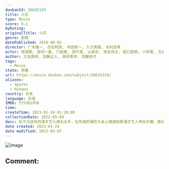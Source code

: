 ```yaml
---
doubanId: 26635329
title: 火花
type: Movie
score: 9.2
myRating: 
originalTitle: 火花
genre: 剧情
datePublished: 2016-06-03
director: 广木隆一, 白石和弥, 冲田修一, 久万真路, 毛利安孝
actor: 林遣都, 波冈一喜, 门胁麦, 菜叶菜, 山本彩, 染谷将太, 田口智朗, 小林薰, 北浦爱, 渡边哲, 奥田惠梨华, 德永绘里, 村田秀亮, 好井, 渡边大知, 小野花梨, 井下昌城, 高桥玛莉润, 梅舟惟永, 逢见亮太, 榎木纱里奈, 阿信, 竹财辉之助, 松永拓野, 三浦诚己
author: 又吉直树, 加藤正人, 高桥美幸, 加藤结子
tags:
  - Movie
state: 想看
url: https://movie.douban.com/subject/26635329/
aliases:
  - Sparks
  - Hibana
country: 日本
language: 日语
IMDb: tt5301958
time: 
createTime: 2023-01-24 01:28:00
collectionDate: 2022-05-09
desc: 名不见经传的漫才艺人德永太步，在热海的烟花大会上偶遇前辈漫才艺人神谷才藏。德永答应为对方著书立传，由此得以拜入神谷的门下。神谷的搞笑天赋固然令人折服，此外他极具感染力的人情味更是将德永深深吸引。面对这...
date created: 2023-01-24
date modified: 2023-03-07
---
```


![image](p2329051227.jpg)

Comment:
---
